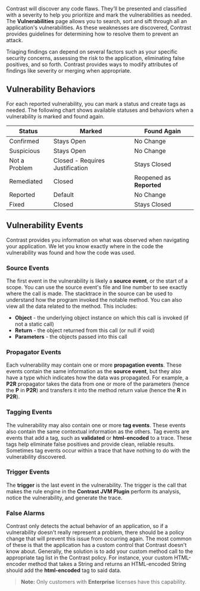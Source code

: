 <!--
title: "Analyze Vulnerability Findings"
description: "Explanation of vulnerability findings"
tags: "user vulnerabilities analyze findings quick start guide"
-->

Contrast will discover any code flaws. They’ll be presented and classified with a severity to help you prioritize and mark the vulnerabilities as needed. The **Vulnerabilities** page allows you to search, sort and sift through all an application's vulnerabilities. As these weaknesses are discovered, Contrast provides guidelines for determining how to resolve them to prevent an attack.

Triaging findings can depend on several factors such as your specific security concerns, assessing the risk to the application, eliminating false positives, and so forth. Contrast provides ways to modify attributes of findings like severity or merging when appropriate. 

## Vulnerability Behaviors
For each reported vulnerability, you can mark a status and create tags as needed. The following chart shows available statuses and behaviors when a vulnerability is marked and found again.

| Status        | Marked                          | Found Again          |
|---------------|---------------------------------|----------------------|
| Confirmed     | Stays Open                      | No Change            |
| Suspicious    | Stays Open                      | No Change            |
| Not a Problem | Closed - Requires Justification | Stays Closed         |
| Remediated    | Closed                          | Reopened as **Reported** |
| Reported      | Default                         | No Change            |
| Fixed         | Closed                          | Stays Closed         |

## Vulnerability Events
Contrast provides you information on what was observed when navigating your application. We let you know exactly where in the code the vulnerability was found and how the code was used.

### Source Events
The first event in the vulnerability is likely a **source event**, or the start of a scope. You can use the source event's file and line number to see exactly where the call is made. The stacktrace in the source can be used to understand how the program invoked the notable method. You can also view all the data related to the method. This includes:

* **Object** - the underlying object instance on which this call is invoked (if not a static call)
* **Return** - the object returned from this call (or null if void)
* **Parameters** - the objects passed into this call

### Propagator Events
Each vulnerability may contain one or more **propagation events**. These events contain the same information as the **source event**, but they also have a type which indicates how the data was propagated. For example, a **P2R** propagator takes the data from one or more of the parameters (hence the **P** in **P2R**) and transfers it into the method return value (hence the **R** in **P2R**).

### Tagging Events
The vulnerability may also contain one or more **tag events**. These events also contain the same contextual information as the others. Tag events are events that add a tag, such as **validated** or **html-encoded** to a trace. These tags help eliminate false positives and provide clean, reliable results. Sometimes tag events occur within a trace that have nothing to do with the vulnerability discovered.

### Trigger Events
The **trigger** is the last event in the vulnerability. The trigger is the call that makes the rule engine in the **Contrast JVM Plugin** perform its analysis, notice the vulnerability, and generate the trace.

### False Alarms
Contrast only detects the actual behavior of an application, so if a vulnerability doesn't really represent a problem, there should be a policy change that will prevent this issue from occurring again. The most common of these is that the application has a custom control that Contrast doesn't know about. Generally, the solution is to add your custom method call to the appropriate tag list in the Contrast policy. For instance, your custom HTML-encoder method that takes a String and returns an HTML-encoded String should add the **html-encoded** tag to said data.

>**Note:** Only customers with **Enterprise** licenses have this capability.
